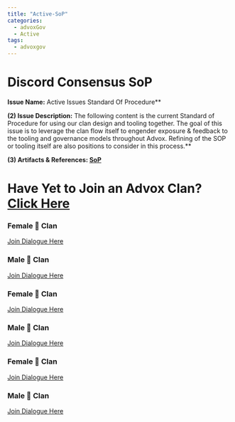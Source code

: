 ```yaml
---
title: "Active-SoP"
categories:
  - advoxGov
  - Active
tags:
  - advoxgov
---
```

# Discord Consensus SoP


**Issue Name:**
Active Issues Standard Of Procedure**  

**(2) Issue Description:** 
The following content is the current Standard of Procedure for using our clan design and tooling together. The goal of this issue is to leverage the clan flow itself to engender exposure & feedback to the tooling and governance models throughout Advox. Refining of the SOP or tooling itself are also positions to consider in this process.**  

**(3) Artifacts & References: 
[SoP](https://paper.dropbox.com/doc/Active-Issues-SoP--BnhAcQsenH1m68lo0WBvX207AQ-w6vSFVT8YjpdYDWxS6Svo)** 

# **Have Yet to Join an Advox Clan? [Click Here](https://discord.com/channels/621759717756370964/916371047102705704/1011947207697641562)**

### Female 🐢 Clan
[Join Dialogue Here](#testlink)

### Male 🐢 Clan
[Join Dialogue Here](https://discord.com/channels/621759717756370964/920038810677575780/1012771548752527490)


### Female 🐺 Clan
[Join Dialogue Here](https://discord.com/channels/621759717756370964/920038810677575780/1012147783970590780)

### Male 🐺 Clan
[Join Dialogue Here](https://discord.com/channels/621759717756370964/920038810677575780/1011989581442330624)


### Female 🐻 Clan
[Join Dialogue Here](#testlink)

### Male 🐻 Clan
[Join Dialogue Here](#testlink)
